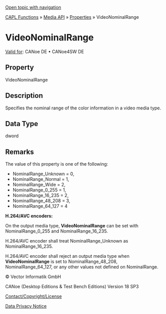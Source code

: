 [Open topic with navigation](../../../../../CANoeDEFamily.htm#Topics/CAPLFunctions/Media/Properties/CAPLfunctionVideoNominalRange.md)

[CAPL Functions](../../CAPLfunctions.md) » [Media API](../CAPLfunctionsMediaOverview.md) » [Properties](../CAPLfunctionsMediaProperties.md) » VideoNominalRange

# VideoNominalRange

[Valid for](../../../Shared/FeatureAvailability.md):  CANoe DE • CANoe4SW DE

## Property

VideoNominalRange

## Description

Specifies the nominal range of the color information in a video media type.

## Data Type

dword

## Remarks

The value of this property is one of the following:

- NominalRange_Unknown = 0,
- NominalRange_Normal = 1,
- NominalRange_Wide = 2,
- NominalRange_0_255 = 1,
- NominalRange_16_235 = 2,
- NominalRange_48_208 = 3,
- NominalRange_64_127 = 4

**H.264/AVC encoders:**

On the output media type, **VideoNominalRange** can be set with NominalRange_0_255 and NominalRange_16_235.

H.264/AVC encoder shall treat NominalRange_Unknown as NominalRange_16_235.

H.264/AVC encoder shall reject an output media type when **VideoNominalRange** is set to NominalRange_48_208, NominalRange_64_127, or any other values not defined on NominalRange.

© Vector Informatik GmbH

CANoe (Desktop Editions & Test Bench Editions) Version 18 SP3

[Contact/Copyright/License](../../../Shared/ContactCopyrightLicense.md)

[Data Privacy Notice](https://www.vector.com/int/en/company/get-info/privacy-policy/)
